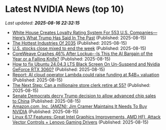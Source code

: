 # Latest NVIDIA News (top 10)
_Last updated: **2025-08-16 22:32:15**_

- [White House Creates Loyalty Rating System For 553 U.S. Companies—Here’s What Trump Has Said In The Past](https://www.forbes.com/sites/antoniopequenoiv/2025/08/15/white-house-creates-loyalty-rating-system-for-553-us-companies-heres-what-trump-has-said-in-the-past/) (Published: 2025-08-15)
- [The Hottest Industries Of 2035](https://www.forbes.com/sites/amirhusain/2025/08/15/the-hottest-industries-of-2035/) (Published: 2025-08-15)
- [U.S. stocks close mixed to end the week](https://www.thestar.com.my/news/world/2025/08/16/us-stocks-close-mixed-to-end-the-week) (Published: 2025-08-15)
- [CoreWeave Crashes 46% After Lockup--Is This the AI Bargain of the Year or a Falling Knife?](https://finance.yahoo.com/news/coreweave-crashes-46-lockup-ai-215731953.html) (Published: 2025-08-15)
- [How to fix Ubuntu 24.04.3 LTS Black Screen On Un-Suspend and Nvidia GeForce RTX 3060?](https://askubuntu.com/questions/1554561/how-to-fix-ubuntu-24-04-3-lts-black-screen-on-un-suspend-and-nvidia-geforce-rtx) (Published: 2025-08-15)
- [Report: AI cloud operator Lambda could raise funding at $4B+ valuation](https://siliconangle.com/2025/08/15/report-ai-cloud-operator-lambda-raise-funding-4b-valuation/) (Published: 2025-08-15)
- [The Next Step: Can a millionaire store clerk retire at 55?](https://www.financial-planning.com/news/the-next-step-millionaire-store-clerk-eyes-early-retirement) (Published: 2025-08-15)
- [Senate Democrats decry Trump decision to allow advanced chip sales to China](https://www.nextgov.com/artificial-intelligence/2025/08/senate-democrats-decry-trump-decision-allow-advanced-chip-sales-china/407501/) (Published: 2025-08-15)
- [Amazon.com, Inc. (AMZN): Jim Cramer Maintains It Needs To Buy NVIDIA](https://consent.yahoo.com/v2/collectConsent?sessionId=1_cc-session_cc7e02a1-73fd-4d5b-bd24-abe8c620e291) (Published: 2025-08-15)
- [Linux 6.17 Features: Great Intel Graphics Improvements, AMD HFI, Attack Vector Controls + Lenovo Gaming Drivers](https://www.phoronix.com/review/linux-617-features) (Published: 2025-08-15)
